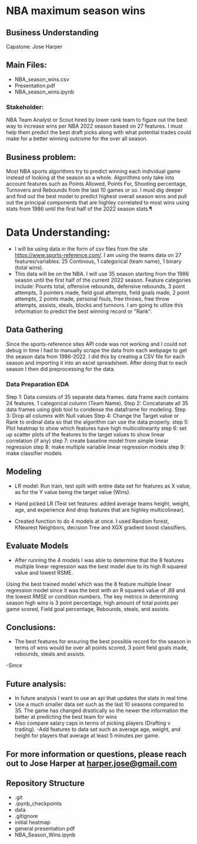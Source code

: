 # NBA maximum season wins


## Business Understanding
Capstone: Jose Harper

## Main Files:
- NBA_season_wins.csv
- Presentation.pdf
- NBA_season_wins.ipynb

### Stakeholder: 
NBA Team Analyst or Scout hired by lower rank team to figure out the best way to increase wins per NBA 2022 season based on 27 features. I must help them predict the best draft picks along with what potential trades could make for a better winning outcome for the over all season.

## Business problem: 
Most NBA sports algorithms try to predict winning each individual game instead of looking at the season as a whole. Algorithms only take into account features such as Points Allowed, Points For, Shooting percentage, Turnovers and Rebounds from the last 10 games or so. I must dig deeper and find out the best model to predict highest overall season wins and pull out the principal components that are highley correlated to most wins using stats from 1986 until the first half of the 2022 season stats.¶


# Data Understanding:
- I will be using data in the form of csv files from the site https://www.sports-reference.com/. I am using the teams data on 27 features/variables: 25 Continous, 1 categorical (team name), 1 binary (total wins).
- This data will be on the NBA. I will use 35 season starting from the 1986 season until the first half of the current 2022 season. Feature categories include: Pounts total, offensive rebounds, defensive rebounds, 3 point attempts, 3 pointers made, field goal attempts, field goals made, 2 point attempts, 2 points made, personal fouls, free throws, free throw attempts, assists, steals, blocks and turnovrs. I am going to utlize this information to predict the best winning record or "Rank". 

## Data Gathering
Since the sports-reference sites API code was not working and I could not debug in time I had to manually scrape the data from each webpage to get the season data from 1986-2022. I did this by creating a CSV file for each season and importing it into an excel spreadsheet. After doing that to each season I then did preprocessing for the data. 

### Data Preparation EDA 
Step 1: Data consists of 35 separate data frames. data frame each contains 24 features. 1 categorical column (Team Name). 
Step 2: Concatanate all 35 data frames using glob tool to condense the dataframe for modeling. 
Step 3: Drop all columns with Null values
Step 4: Change the Target value or Rank to ordinal data so that the algorithm can use the data properly.
step 5: Plot heatmap to show which features have high multicolinearity
step 6: set up scatter plots of the features to the target values to show linear correlation (if any)
step 7: create baseline model from simple linear regression
step 8: make multiple variable linear regression models
step 9: make classifier models

## Modeling
- LR model: Run train, test split with entire data set for features as X value, as for the Y value being the target value (Wins).

- Hand picked LR (Test set features: added average teams height, weight, age, and experience And drop features that are highley multicolinear).

- Created  function to do 4 models at once. I used Random forest, KNearest Neighbors, decision Tree and XGX gradient boost classifiers.

## Evaluate Models
- After running the 4 models I was able to determine that the 8 features multiple linear regression was the best model due to its high R squared value and lowest RSME.  

Using the best trained model which was the 8 feature multiple linear regression model since it was the best with an R squared value of .89 and the lowest RMSE or condition numbers. The key metrics in determining season high wins is 3 point percentage, high amount of total points per game scored, Field goal percentage, Rebounds, steals, and assists.


## Conclusions:
- The best features for ensuring the best possible record for the season in terms of wins would be over all points scored, 3 point field goals made, rebounds, steals and assists. 

-Since 


## Future analysis:
- In future analysis I want to use an api that updates the stats in real time.
- Use a much smaller data set such as the last 10 seasons compared to 35. The game has changed drastically so the newer the information the better at predicting the best team for wins
- Also compare salary caps in terms of picking players (Drafting v trading). 
-Add features to data set such as average age, weight, and height for players that average at least 5 minutes per game. 

## For more information or questions, please reach out to Jose Harper at harper.jose@gmail.com

## Repository Structure
- .git
- .ipynb_checkpoints
- data
- .gitignore
- initial heatmap
- general presentation pdf
- NBA_Season_Wins.ipynb
